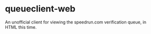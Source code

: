 # queueclient-web
An unofficial client for viewing the speedrun.com verification queue, in HTML this time.
